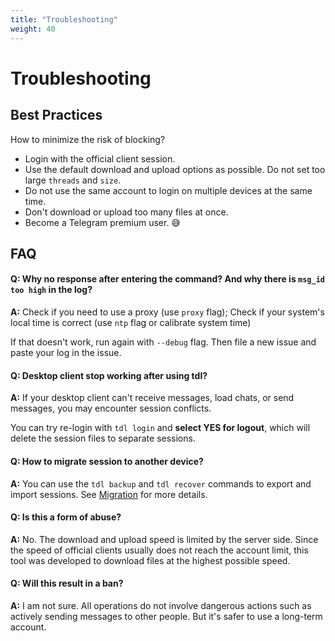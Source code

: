 ```yaml
---
title: "Troubleshooting"
weight: 40
---
```


# Troubleshooting

## Best Practices

How to minimize the risk of blocking?

- Login with the official client session.
- Use the default download and upload options as possible. Do not set too large `threads` and `size`.
- Do not use the same account to login on multiple devices at the same time.
- Don't download or upload too many files at once.
- Become a Telegram premium user. 😅

## FAQ

#### Q: Why no response after entering the command? And why there is `msg_id too high` in the log?

**A:** Check if you need to use a proxy (use `proxy` flag); Check if your system's local time is correct (use `ntp` flag
or calibrate system time)

If that doesn't work, run again with `--debug` flag. Then file a new issue and paste your log in the issue.

#### Q: Desktop client stop working after using tdl?

**A:** If your desktop client can't receive messages, load chats, or send messages, you may encounter session conflicts.

You can try re-login with `tdl login` and **select YES for logout**, which will delete the session files to separate
sessions.

#### Q: How to migrate session to another device?

**A:** You can use the `tdl backup` and `tdl recover` commands to export and import sessions.
See [Migration](/guide/migration) for more details.

#### Q: Is this a form of abuse?

**A:** No. The download and upload speed is limited by the server side. Since the speed of official clients usually does
not
reach the account limit, this tool was developed to download files at the highest possible speed.

#### Q: Will this result in a ban?

**A:** I am not sure. All operations do not involve dangerous actions such as actively sending messages to other people.
But
it's safer to use a long-term account.
